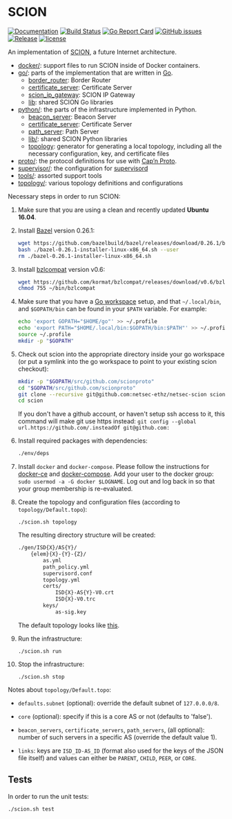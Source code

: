 # SCION

[![Documentation](https://godoc.org/github.com/scionproto/scion?status.svg)](http://godoc.org/github.com/scionproto/scion)
[![Build Status](https://badge.buildkite.com/cbb8e648c58d567991b445317d68955db5235b627dcfc97ab9.svg?branch=master)](https://buildkite.com/scionproto/scionproto)
[![Go Report Card](https://goreportcard.com/badge/github.com/scionproto/scion)](https://goreportcard.com/report/github.com/scionproto/scion)
[![GitHub issues](https://img.shields.io/github/issues/scionproto/scion/help%20wanted.svg?label=help%20wanted&color=blue)](https://github.com/scionproto/scion/issues?q=is%3Aopen+is%3Aissue+label%3A%22help+wanted%22)
[![Release](https://img.shields.io/github/release-pre/scionproto/scion.svg)](https://github.com/scionproto/scion/releases)
[![license](https://img.shields.io/github/license/scionproto/scion.svg?maxAge=2592000)](https://github.com/scionproto/scion/blob/master/LICENSE)

An implementation of [SCION](http://www.scion-architecture.net), a future
Internet architecture.

* [docker/](/docker): support files to run SCION inside of Docker
  containers.
* [go/](/go): parts of the implementation that are written in
  [Go](http://golang.org).
    * [border_router](/go/border): Border Router
    * [certificate_server](/go/cert_srv): Certificate Server
    * [scion_ip_gateway](/go/sig): SCION IP Gateway
    * [lib](/go/lib): shared SCION Go libraries
* [python/](/python): the parts of the infrastructure
  implemented in Python.
    * [beacon_server](/python/beacon_server): Beacon Server
    * [certificate_server](/python/cert_server): Certificate Server
    * [path_server](/python/path_server): Path Server
    * [lib/](/python/lib): shared SCION Python libraries
    * [topology](/python/topology): generator for generating a local topology,
        including all the necessary configuration, key, and certificate files
* [proto/](/proto): the protocol definitions for use with [Cap’n
  Proto](https://capnproto.org/).
* [supervisor/](/supervisor): the configuration for
  [supervisord](http://supervisord.org/)
* [tools/](/tools): assorted support tools
* [topology/](/topology): various topology definitions and configurations

Necessary steps in order to run SCION:

1. Make sure that you are using a clean and recently updated **Ubuntu 16.04**.

1. Install [Bazel](https://bazel.build) version 0.26.1:

   ```bash
   wget https://github.com/bazelbuild/bazel/releases/download/0.26.1/bazel-0.26.1-installer-linux-x86_64.sh
   bash ./bazel-0.26.1-installer-linux-x86_64.sh --user
   rm ./bazel-0.26.1-installer-linux-x86_64.sh
   ```

1. Install [bzlcompat](https://github.com/kormat/bzlcompat) version v0.6:

   ```bash
   wget https://github.com/kormat/bzlcompat/releases/download/v0.6/bzlcompat-v0.6-linux-x86_64 -O ~/bin/bzlcompat
   chmod 755 ~/bin/bzlcompat
   ```

1. Make sure that you have a
   [Go workspace](https://golang.org/doc/code.html#GOPATH) setup, and that
   `~/.local/bin`, and `$GOPATH/bin` can be found in your `$PATH` variable. For example:

   ```bash
   echo 'export GOPATH="$HOME/go"' >> ~/.profile
   echo 'export PATH="$HOME/.local/bin:$GOPATH/bin:$PATH"' >> ~/.profile
   source ~/.profile
   mkdir -p "$GOPATH"
   ```

1. Check out scion into the appropriate directory inside your go workspace (or
   put a symlink into the go workspace to point to your existing scion
   checkout):

   ```bash
   mkdir -p "$GOPATH/src/github.com/scionproto"
   cd "$GOPATH/src/github.com/scionproto"
   git clone --recursive git@github.com:netsec-ethz/netsec-scion scion
   cd scion
   ```

   If you don't have a github account, or haven't setup ssh access to it, this
   command will make git use https instead:
   `git config --global url.https://github.com/.insteadOf git@github.com:`

1. Install required packages with dependencies:

   ```bash
   ./env/deps
   ```

1. Install `docker` and `docker-compose`. Please follow the instructions for
   [docker-ce](https://docs.docker.com/install/linux/docker-ce/ubuntu/) and
   [docker-compose](https://docs.docker.com/compose/install/). Add your user to the docker group:
   `sudo usermod -a -G docker $LOGNAME`. Log out and log back in so that your group membership is
   re-evaluated.

1. Create the topology and configuration files (according to
   `topology/Default.topo`):

   `./scion.sh topology`

   The resulting directory structure will be created:

   ```bash
   ./gen/ISD{X}/AS{Y}/
       {elem}{X}-{Y}-{Z}/
           as.yml
           path_policy.yml
           supervisord.conf
           topology.yml
           certs/
               ISD{X}-AS{Y}-V0.crt
               ISD{X}-V0.trc
           keys/
               as-sig.key
   ```

   The default topology looks like [this](doc/fig/default_topo.png).

1. Run the infrastructure:

    `./scion.sh run`

1. Stop the infrastructure:

    `./scion.sh stop`

Notes about `topology/Default.topo`:

* `defaults.subnet` (optional): override the default subnet of `127.0.0.0/8`.

* `core` (optional): specify if this is a core AS or not (defaults to 'false').

* `beacon_servers`, `certificate_servers`, `path_servers`, (all optional):
  number of such servers in a specific AS (override the default value 1).

* `links`: keys are `ISD_ID-AS_ID` (format also used for the keys of the JSON
  file itself) and values can either be `PARENT`, `CHILD`, `PEER`, or
  `CORE`.

## Tests

In order to run the unit tests:

  `./scion.sh test`
